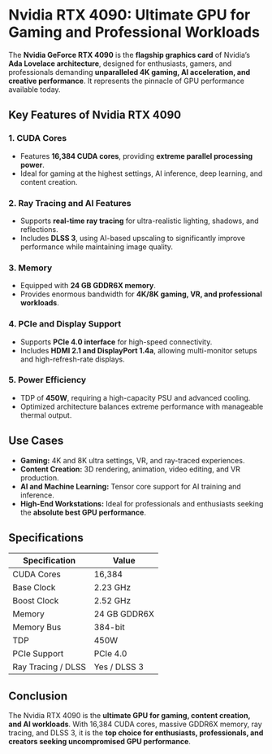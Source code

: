 # Nvidia RTX 4090: Ultimate GPU for Gaming and Professional Workloads

The **Nvidia GeForce RTX 4090** is the **flagship graphics card** of Nvidia’s **Ada Lovelace architecture**, designed for enthusiasts, gamers, and professionals demanding **unparalleled 4K gaming, AI acceleration, and creative performance**. It represents the pinnacle of GPU performance available today.

## Key Features of Nvidia RTX 4090

### 1. **CUDA Cores**

* Features **16,384 CUDA cores**, providing **extreme parallel processing power**.
* Ideal for gaming at the highest settings, AI inference, deep learning, and content creation.

### 2. **Ray Tracing and AI Features**

* Supports **real-time ray tracing** for ultra-realistic lighting, shadows, and reflections.
* Includes **DLSS 3**, using AI-based upscaling to significantly improve performance while maintaining image quality.

### 3. **Memory**

* Equipped with **24 GB GDDR6X memory**.
* Provides enormous bandwidth for **4K/8K gaming, VR, and professional workloads**.

### 4. **PCIe and Display Support**

* Supports **PCIe 4.0 interface** for high-speed connectivity.
* Includes **HDMI 2.1 and DisplayPort 1.4a**, allowing multi-monitor setups and high-refresh-rate displays.

### 5. **Power Efficiency**

* TDP of **450W**, requiring a high-capacity PSU and advanced cooling.
* Optimized architecture balances extreme performance with manageable thermal output.

## Use Cases

* **Gaming:** 4K and 8K ultra settings, VR, and ray-traced experiences.
* **Content Creation:** 3D rendering, animation, video editing, and VR production.
* **AI and Machine Learning:** Tensor core support for AI training and inference.
* **High-End Workstations:** Ideal for professionals and enthusiasts seeking the **absolute best GPU performance**.

## Specifications

| Specification      | Value        |
| ------------------ | ------------ |
| CUDA Cores         | 16,384       |
| Base Clock         | 2.23 GHz     |
| Boost Clock        | 2.52 GHz     |
| Memory             | 24 GB GDDR6X |
| Memory Bus         | 384-bit      |
| TDP                | 450W         |
| PCIe Support       | PCIe 4.0     |
| Ray Tracing / DLSS | Yes / DLSS 3 |

## Conclusion

The Nvidia RTX 4090 is the **ultimate GPU for gaming, content creation, and AI workloads**. With 16,384 CUDA cores, massive GDDR6X memory, ray tracing, and DLSS 3, it is the **top choice for enthusiasts, professionals, and creators seeking uncompromised GPU performance**.
